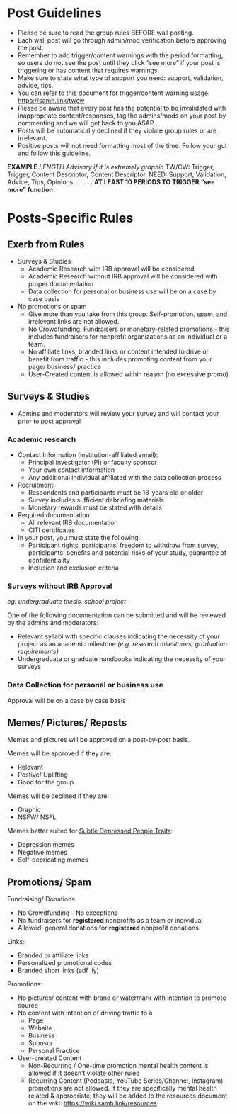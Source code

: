 # Post Guidelines
* Please be sure to read the group rules BEFORE wall posting.
* Each wall post will go through admin/mod verification before approving the post.
* Remember to add trigger/content warnings with the period formatting, so users do not see the post until they click “see more” if your post is triggering or has content that requires warnings.
* Make sure to state what type of support you need: support, validation, advice, tips.
* You can refer to this document for trigger/content warning usage: https://samh.link/twcw
* Please be aware that every post has the potential to be invalidated with inappropriate content/responses, tag the admins/mods on your post by commenting and we will get back to you ASAP.
* Posts will be automatically declined if they violate group rules or are irrelevant.
* Positive posts will not need formatting most of the time. Follow your gut and follow this guideline.

**EXAMPLE**
*LENGTH*
*Advisory if it is extremely graphic*
TW/CW: Trigger, Trigger, Content Descriptor, Content Descriptor.
NEED: Support, Validation, Advice, Tips, Opinions.
.
.
.
.
.
**AT LEAST 10 PERIODS TO TRIGGER “see more” function**

# Posts-Specific Rules
## Exerb from Rules
* Surveys & Studies
  * Academic Research with IRB approval will be considered
  * Academic Research without IRB approval will be considered with proper documentation
  * Data collection for personal or business use will be on a case by case basis
* No promotions or spam
  * Give more than you take from this group. Self-promotion, spam, and irrelevant links are not allowed. 
  * No Crowdfunding, Fundraisers or monetary-related promotions - this includes fundraisers for nonprofit organizations as an individual or a team.
  * No affiliate links, branded links or content intended to drive or benefit from traffic - this includes promoting content from your page/ business/ practice
  * User-Created content is allowed within reason (no excessive promo)
  
## Surveys & Studies
* Admins and moderators will review your survey and will contact your prior to post approval 
### Academic research
* Contact Information (institution-affiliated email):
	* Principal Investigator (PI) or faculty sponsor 
  * Your own contact information
  * Any additional individual affiliated with the data collection process
* Recruitment:
	* Respondents and participants must be 18-years old or older
  * Survey includes sufficient debriefing materials
  * Monetary rewards must be stated with details 
* Required documentation 
	* All relevant IRB documentation
  * CITI certificates 
* In your post, you must state the following:
	* Participant rights, participants’ freedom to withdraw from survey, participants’ benefits and potential risks of your study, guarantee of confidentiality
	* Inclusion and exclusion criteria

### Surveys without IRB Approval
*eg. undergraduate thesis, school project*

One of the following documentation can be submitted and will be reviewed by the admins and moderators:
* Relevant syllabi with specific clauses indicating the necessity of your project as an academic milestone *(e.g. research milestones, graduation requirements)*
* Undergraduate or graduate handbooks indicating the necessity of your surveys

### Data Collection for personal or business use
Approval will be on a case by case basis

## Memes/ Pictures/ Reposts
Memes and pictures will be approved on a post-by-post basis.

Memes will be approved if they are:
* Relevant
* Postive/ Uplifting
* Good for the group

Memes will be declined if they are:
* Graphic
* NSFW/ NSFL

Memes better suited for [Subtle Depressed People Traits](https://www.facebook.com/groups/subtledepressed/):
* Depression memes
* Negative memes
* Self-depricating memes

## Promotions/ Spam
Fundraising/ Donations
* No Crowdfunding - No exceptions
* No fundraisers for **registered** nonprofits as a team or individual
* Allowed: general donations for **registered** nonprofit donations

Links:
* Branded or affiliate links
* Personalized promotional codes
* Branded short links (adf .ly)

Promotions:
* No pictures/ content with brand or watermark with intention to promote source
* No content with intention of driving traffic to a
  * Page
  * Website
  * Business
  * Sponsor
  * Personal Practice
* User-created Content
  * Non-Recurring / One-time promotion mental health content is allowed if it doesn’t violate other rules
  * Recurring Content (Podcasts, YouTube Series/Channel, Instagram) promotions are not allowed. If they are specifically mental health related & appropriate, they will be added to the resources document on the wiki: https://wiki.samh.link/resources